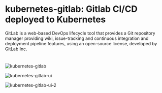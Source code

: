 # kubernetes-gitlab: Gitlab CI/CD deployed to Kubernetes



GitLab is a web-based DevOps lifecycle tool that provides a Git repository manager providing wiki, issue-tracking and continuous integration and deployment pipeline features, using an open-source license, developed by GitLab Inc.

#

![kubernetes-gitlab](https://user-images.githubusercontent.com/4974054/137603590-a431cb6e-6a14-4806-a2c8-1b5ae71930d1.jpg)

![kubernetes-gitlab-ui](https://user-images.githubusercontent.com/4974054/137603668-e3bd4812-def9-4930-a785-0987a8899f37.jpg)

![kubernetes-gitlab-ui-2](https://user-images.githubusercontent.com/4974054/137603670-5a655c96-ffdd-44ee-9b25-9f727d181db8.jpg)
